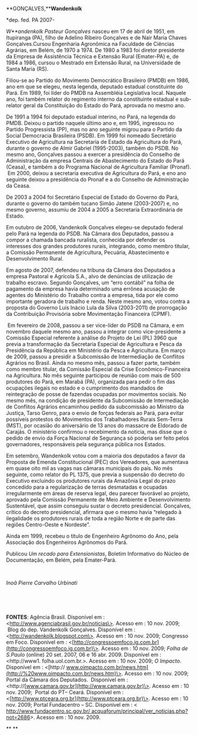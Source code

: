 **GONÇALVES,****Wandenkolk**

\*dep. fed. PA 2007-

*W**andenkolk Pasteur Gonçalves* nasceu em 17 de abril de 1951, em
Itupiranga (PA), filho de Adelino Ribeiro Gonçalves e de Nair Maria
Chaves Gonçalves.Cursou Engenharia Agronômica na Faculdade de Ciências
Agrárias, em Belém, de 1970 a 1974. De 1980 a 1983 foi diretor
presidente da Empresa de Assistência Técnica e Extensão Rural
(Emater-PA) e, de 1984 a 1986, cursou o Mestrado em Extensão Rural, na
Universidade de Santa Maria (RS).

Filiou-se ao Partido do Movimento Democrático Brasileiro (PMDB) em 1986,
ano em que se elegeu, nesta legenda, deputado estadual constituinte do
Pará. Em 1989, foi líder do PMDB na Assembléia Legislativa local.
Naquele ano, foi também relator do regimento interno da constituinte
estadual e sub-relator geral da Constituição do Estado do Pará, aprovada
no mesmo ano.

De 1991 a 1994 foi deputado estadual interino, no Pará, na legenda do
PMDB. Deixou o partido naquele último ano e, em 1995, ingressou no
Partido Progressista (PP), mas no ano seguinte migrou para o Partido da
Social Democracia Brasileira (PSDB). Em 1999 foi nomeado Secretário
Executivo de Agricultura na Secretaria de Estado da Agricultura do Pará,
durante o governo de Almir Gabriel (1995-2003), também do PSDB. No mesmo
ano, Gonçalves passou a exercer a presidência do Conselho de
Administração da empresa Centrais de Abastecimento do Estado do Pará
(Ceasa), e também a do Programa Nacional de Agricultura Familiar
(Pronaf).  Em 2000, deixou a secretaria executiva de Agricultura do
Pará, e eno ano seguinte deixou a presidência do Pronaf e a do Conselho
de Administração da Ceasa.

De 2003 a 2004 foi Secretário Especial de Estado do Governo do Pará,
durante o governo do também tucano Simão Jatene (2003-2007) e, no mesmo
governo, assumiu de 2004 a 2005 a Secretaria Extraordinária de Estado.

Em outubro de 2006, Vandenkolk Gonçalves elegeu-se deputado federal pelo
Pará na legenda do PSDB. Na Câmara dos Deputados, passou a compor a
chamada bancada ruralista, conhecida por defender os interesses dos
grandes produtores rurais, integrando, como membro titular, a Comissão
Permanente de Agricultura, Pecuária, Abastecimento e Desenvolvimento
Rural.

Em agosto de 2007, defendeu na tribuna da Câmara dos Deputados a empresa
Pastoral e Agrícola S.A., alvo de denúncias de utilização de trabalho
escravo. Segundo Gonçalves, um “erro contábil” na folha de pagamento da
empresa havia determinado uma errônea acusação de agentes do Ministério
do Trabalho contra a empresa, tida por ele como importante geradora de
trabalho e renda. Neste mesmo ano, votou contra a proposta do Governo
Luís Inácio Lula da Silva (2003-2011) de prorrogação da Contribuição
Provisória sobre Movimentação Financeira (CPMF).

 Em fevereiro de 2008, passou a ser vice-líder do PSDB na Câmara, e em
novembro daquele mesmo ano, passou a integrar como vice-presidente a
Comissão Especial referente à análise do Projeto de Lei (PL) 3960 que
previa a transformação da Secretaria Especial de Agricultura e Pesca da
Presidência da República em Ministério da Pesca e Agricultura. Em março
de 2009, passou a presidir a Subcomissão de Intermediação de Conflitos
Agrários no Brasil. Ainda no mesmo mês, passou a fazer parte, também
como membro titular, da Comissão Especial da Crise Econômico-Financeira
na Agricultura. No mês seguinte participou de reunião com mais de 500
produtores do Pará, em Marabá (PA), organizada para pedir o fim das
ocupações ilegais no estado e o cumprimento dos mandados de reintegração
de posse de fazendas ocupadas por movimentos sociais. No mesmo mês, na
condição de presidente da Subcomissão de Intermediação de Conflitos
Agrários encaminhou pedido da subcomissão ao Ministro da Justiça, Tarso
Genro, para o envio de forças federais ao Pará, para evitar possíveis
protestos do Movimentos dos Trabalhadores Rurais Sem-Terra (MST), por
ocasião do aniversário de 13 anos do massacre de Eldorado de Carajás. O
ministério confirmou o recebimento da notícia, mas disse que o pedido de
envio da Força Nacional de Segurança só poderia ser feito pelos
governadores, responsáveis pela segurança pública nos Estados.

Em setembro, Wandenkolk votou com a maioria dos deputados a favor da
Proposta de Emenda Constitucional (PEC) dos Vereadores, que aumentava em
quase oito mil as vagas nas câmaras municipais do país. No mês seguinte,
como relator do PL 1375, que previa a suspensão do decreto do Executivo
excluindo os produtores rurais da Amazônia Legal do prazo concedido para
a regularização de terras desmatadas e ocupadas irregularmente em áreas
de reserva legal, deu parecer favorável ao projeto, aprovado pela
Comissão Permanente de Meio Ambiente e Desenvolvimento Sustentável, que
assim conseguiu sustar o decreto presidencial. Gonçalves, crítico do
decreto presidencial, afirmara que o mesmo havia “relegado à ilegalidade
os produtores rurais de toda a região Norte e de parte das regiões
Centro-Oeste e Nordeste”.

Ainda em 1999, recebeu o título de Engenheiro Agrônomo do Ano, pela
Associação dos Engenheiros Agrônomos do Pará.

Publicou *Um recado para Extensionistas*, Boletim Informativo do Núcleo
de Documentação, em Belém, pela Emater-Pará.

 

*Inoã Pierre Carvalho Urbinati*

 

 

**FONTES**: Agência Brasil. Disponível em :
\<http://www.agenciabrasil.gov.br/noticias\>. Acesso em : 10 nov. 2009;
 Blog do dep. Vandenkolk Gonçalves. Disponível em :
\<http://wandenkolk.blogspot.com\>. Acesso em : 10 nov. 2009; Congresso
em Foco. Disponível em :
\<[http://congressoemfoco.ig.com.br](http://congressoemfoco.ig.com.br)\>.
Acesso em : 10 nov. 2009; *Folha de S.Paulo* (online) 20 set. 2007, 06 e
16 abr. 2009. Disponível em : \<http://www1. folha.uol.com.br.\>. Acesso
em : 10 nov. 2009; *O Impacto*. Disponível em : \<[http://
www.oimpacto.com.br/news.htm](http://%20www.oimpacto.com.br/news.htm)\>.
Acesso em : 10 nov. 2009; Portal da Câmara dos Deputados.  Disponível em
: \<http://[www.camara.gov.br](http://www.camara.gov.br)\>. Acesso em :
10 nov. 2009;  Portal do PT– Ceará. Disponível em :
\<[http://www.ptceara.org.br](http://www.ptceara.org.br)\>. Acesso em :
10 nov. 2009; Portal Fundacentro – SC. Disponível em : \<
[http://www.fundacentro.sc.gov.br/
acquaforum/principal/ver\_noticias.php?not=2686](http://www.fundacentro.sc.gov.br/%20acquaforum/principal/ver_noticias.php?not=2686)\>.
Acesso em : 10 nov. 2009.  

** **

 
